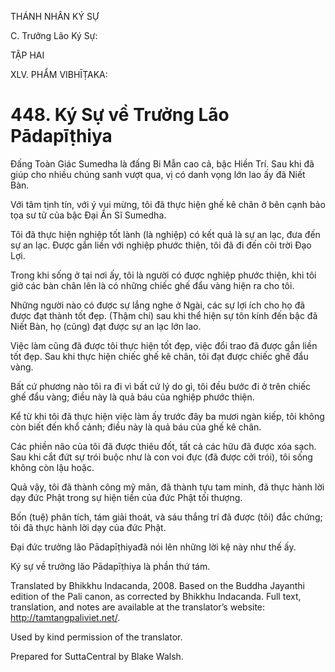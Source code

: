 THÁNH NHÂN KÝ SỰ

C. Trưởng Lão Ký Sự:

TẬP HAI

XLV. PHẨM VIBHĪṬAKA:

# 448\. Ký Sự về Trưởng Lão Pādapīṭhiya

Đấng Toàn Giác Sumedha là đấng Bi Mẫn cao cả, bậc Hiền Trí. Sau khi đã giúp cho nhiều chúng sanh vượt qua, vị có danh vọng lớn lao ấy đã Niết Bàn.

Với tâm tịnh tín, với ý vui mừng, tôi đã thực hiện ghế kê chân ở bên cạnh bảo tọa sư tử của bậc Đại Ẩn Sĩ Sumedha.

Tôi đã thực hiện nghiệp tốt lành (là nghiệp) có kết quả là sự an lạc, đưa đến sự an lạc. Được gắn liền với nghiệp phước thiện, tôi đã đi đến cõi trời Đạo Lợi.

Trong khi sống ở tại nơi ấy, tôi là người có được nghiệp phước thiện, khi tôi giở các bàn chân lên là có những chiếc ghế đẩu vàng hiện ra cho tôi.

Những người nào có được sự lắng nghe ở Ngài, các sự lợi ích cho họ đã được đạt thành tốt đẹp. (Thậm chí) sau khi thể hiện sự tôn kính đến bậc đã Niết Bàn, họ (cũng) đạt được sự an lạc lớn lao.

Việc làm cũng đã được tôi thực hiện tốt đẹp, việc đổi trao đã được gắn liền tốt đẹp. Sau khi thực hiện chiếc ghế kê chân, tôi đạt được chiếc ghế đẩu vàng.

Bất cứ phương nào tôi ra đi vì bất cứ lý do gì, tôi đều bước đi ở trên chiếc ghế đẩu vàng; điều này là quả báu của nghiệp phước thiện.

Kể từ khi tôi đã thực hiện việc làm ấy trước đây ba mươi ngàn kiếp, tôi không còn biết đến khổ cảnh; điều này là quả báu của ghế kê chân.

Các phiền não của tôi đã được thiêu đốt, tất cả các hữu đã được xóa sạch. Sau khi cắt đứt sự trói buộc như là con voi đực (đã được cởi trói), tôi sống không còn lậu hoặc.

Quả vậy, tôi đã thành công mỹ mãn, đã thành tựu tam minh, đã thực hành lời dạy đức Phật trong sự hiện tiền của đức Phật tối thượng.

Bốn (tuệ) phân tích, tám giải thoát, và sáu thắng trí đã được (tôi) đắc chứng; tôi đã thực hành lời dạy của đức Phật.

Đại đức trưởng lão Pādapīṭhiyađã nói lên những lời kệ này như thế ấy.

Ký sự về trưởng lão Pādapīṭhiya là phần thứ tám.

Translated by Bhikkhu Indacanda, 2008. Based on the Buddha Jayanthi edition of the Pali canon, as corrected by Bhikkhu Indacanda. Full text, translation, and notes are available at the translator’s website: http://tamtangpaliviet.net/.

Used by kind permission of the translator.

Prepared for SuttaCentral by Blake Walsh.
